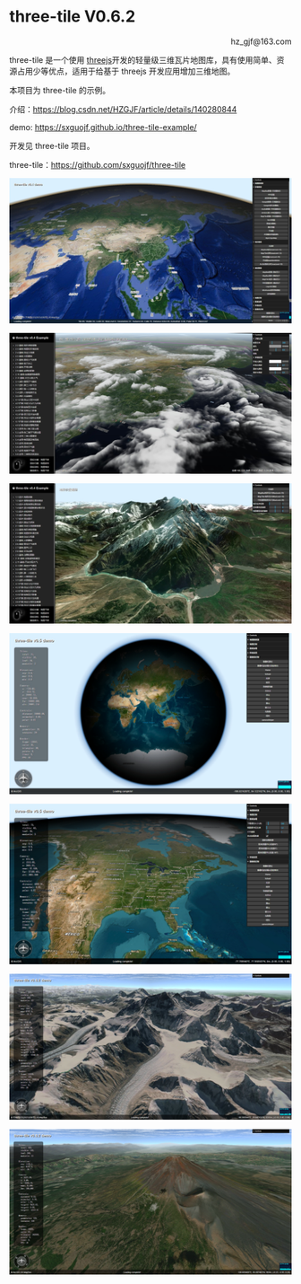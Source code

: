 # **three-tile V0.6.2**

<p align='right'>hz_gjf@163.com </p>

three-tile 是一个使用 [threejs](https://threejs.org/)开发的轻量级三维瓦片地图库，具有使用简单、资源占用少等优点，适用于给基于 threejs 开发应用增加三维地图。

本项目为 three-tile 的示例。

介绍：https://blog.csdn.net/HZGJF/article/details/140280844

demo: https://sxguojf.github.io/three-tile-example/

开发见 three-tile 项目。

three-tile：https://github.com/sxguojf/three-tile

![](images/image.png)

![image-1](images/image-1.png)

![image-2](images/image-2.png)

![image-3](images/image-3.png)

![image-4](images/image-4.png)

![image-20240715090719129](images/image-20240715090719129.png)

![image-20240715090911564](images/image-20240715090911564.png)


